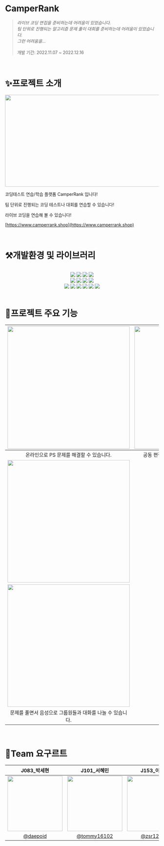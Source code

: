 # CamperRank

> *라이브 코딩 면접을 준비하는데 어려움이 있었습니다. <br/> 팀 단위로 진행되는 알고리즘 문제 풀이 대회를 준비하는데 어려움이 있었습니다. <br/> 그런 어려움을…*
<br/><br/>개발 기간: 2022.11.07 ~ 2022.12.16
> 

<br/>

# ✨프로젝트 소개

<img src="https://user-images.githubusercontent.com/46220202/207907303-39b20ea4-b9d5-4996-9d7f-643d852f0740.png" width="900" height="300"/>


코딩테스트 연습/학습 플랫폼 CamperRank 입니다!

팀 단위로 진행되는 코딩 테스트나 대회를 연습할 수 있습니다!

라이브 코딩을 연습해 볼 수 있습니다!

[https://www.camperrank.shop](https://www.camperrank.shop)


<br/>

# ⚒️개발환경 및 라이브러리

<br/>

<div align="center">
  <img src="https://img.shields.io/badge/TypeScript-3178C6?style=flat-square&logo=typescript&logoColor=white"/>
  <img src="https://img.shields.io/badge/React-61DAFB?style=flat-square&logo=React&logoColor=white"/>
  <img src="https://img.shields.io/badge/Vite-646CFF?style=flat-square&logo=Vite&logoColor=white"/>
  <img src="https://img.shields.io/badge/styled--components-DB7093?style=flat-square&logo=styled-components&logoColor=white"/><br>
  <img src="https://img.shields.io/badge/Node.js-339933?style=flat-square&logo=Node.js&logoColor=white"/>
  <img src="https://img.shields.io/badge/NestJS-E0234E?style=flat-square&logo=NestJS&logoColor=white"/>
  <img src="https://img.shields.io/badge/MySQL-4479A1?style=flat-square&logo=MySQL&logoColor=white"/>
  <img src="https://img.shields.io/badge/TypeORM-FF4716?style=flat-square&logo=%20Actions&logoColor=white"/><br>
  <img src="https://img.shields.io/badge/github action-2671E5?style=flat-square&logo=GitHub%20Actions&logoColor=white"/>
  <img src="https://img.shields.io/badge/Jest-C21325?style=flat-square&logo=Jest&logoColor=white"/>
  <img src="https://img.shields.io/badge/socket.io-010101?style=flat-square&logo=socket.io&logoColor=white">
  <img src="https://img.shields.io/badge/NGINX-009639?style=flat-square&logo=NGINX&logoColor=white">
  <img src="https://img.shields.io/badge/Docker-2496ED?style=flat-square&logo=Docker&logoColor=white">
  <img src="https://img.shields.io/badge/NCloud-03C75A?style=flat-square&logo=Naver&logoColor=white">
</div>

<br/>

# 🎯프로젝트 주요 기능

|<img src="https://user-images.githubusercontent.com/46220202/207910934-2f993898-927f-42dc-8c1b-4822e75e7771.gif" width= "400" height="400"/>|<img src="https://user-images.githubusercontent.com/46220202/207911144-9b0bb50c-dbdb-40ac-bb81-2e33a799b613.gif" width= "400" height="400"/>|
|:----:|:----:|
|온라인으로 PS 문제를 해결할 수 있습니다.|공동 편집 기능으로 같이 코드를 편집할 수 있습니다.|
|<img src="https://user-images.githubusercontent.com/62196278/208002548-e1054df1-8fae-44e0-a3cf-06778bcbdbee.png" width= "400" height="400"/>
|<img src="https://user-images.githubusercontent.com/46220202/207912548-fea8e9b1-81b2-447f-bb9d-fccd5dc38eff.png" width= "400" height="400"/>|
|문제를 풀면서 음성으로 그룹원들과 대화를 나눌 수 있습니다.|문제를 풀어보세요!|

<br/>

# 🥛Team 요구르트
|J083_박세현|J101_서혜민|J153_이재권|J194_조진우|
|:----:|:----:|:----:|:----:|
|<img src="https://user-images.githubusercontent.com/46220202/200989306-054bb7c9-ff16-4258-a146-ce1cd6baac12.PNG" width="180">|<img src="https://user-images.githubusercontent.com/75344562/200989394-68ff559e-ce85-46b7-ae8c-4d9ea0d6e5f6.png" width="180">|<img src="https://user-images.githubusercontent.com/62196278/200988892-86c0d6bf-4daa-46b7-a429-1d857b1003d8.jpg" width="180">|<img src="https://user-images.githubusercontent.com/56079377/200989077-7aacef03-2b3a-4b56-b0b3-866ee07f0e79.jpg" width="180">
|[@daepoid](https://github.com/daepoid)|[@tommy16102](https://github.com/tommy16102)|[@zsr12383](https://github.com/zsr12383)|[@sinterhoo](https://github.com/sinterhoo)|

<br/>

